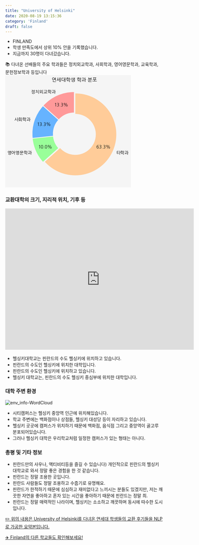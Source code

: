 ```yaml
---
title: "University of Helsinki"
date: 2020-08-19 13:15:36
category: 'Finland'
draft: false
---
```



* FINLAND
* 학생 만족도에서 상위 10% 안을 기록했습니다.
* 지금까지 30명이 다녀갔습니다. 

📚 다녀온 선배들의 주요 학과들은 정치외교학과, 사회학과, 영어영문학과, 교육학과, 문헌정보학과 등입니다
![department-info](../plots/FI000007.png)
### 교환대학의 크기, 지리적 위치, 기후 등
<iframe
width="600"
height="450"
frameborder="0" style="border:0"
src="https://www.google.com/maps/embed/v1/place?key=AIzaSyC9e1AME-pVmWC4hBpFdu5S4dKzyepa3HQ&q=University+of+Helsinki&center=60.1726348,24.9510419&zoom=14" allowfullscreen>
</iframe>

* 헬싱키대학교는 핀란드의 수도 헬싱키에 위치하고 있습니다.
* 핀란드의 수도인 헬싱키에 위치한 대학입니다.
* 핀란드의 수도인 헬싱키에 위치하고 있습니다.
* 헬싱키 대학교는, 핀란드의 수도 헬싱키 중심부에 위치한 대학입니다.


### 대학 주변 환경

![env_info-WordCloud](../univ_wordclouds_okt/env_info/FI000007_env_info_okt.png)

* 시티캠퍼스는 헬싱키 중앙역 인근에 위치해있습니다.
* 학교 주변에는 백화점이나 상점들, 헬싱키 대성당 등이 자리하고 있습니다.
* 헬싱키 곳곳에 캠퍼스가 위치하기 때문에 백화점, 음식점 그리고 중앙역이 골고루 분포되어있습니다.
* 그러나 헬싱키 대학은 우리학교처럼 일정한 캠퍼스가 있는 형태는 아니다.


### 총평 및 기타 정보 
* 핀란드만의 사우나, 액티비티등을 즐길 수 있습니다) 개인적으로 핀란드의 헬싱키 대학교로 와서 정말 좋은 경험을 한 것 같습니다.
* 핀란드는 정말 조용한 곳입니다.
* 핀란드 사람들도 정말 조용하고 수줍기로 유명해요.
* 핀란드가 한적하기 때문에 심심하고 재미없다고 느끼시는 분들도 있겠지만, 저는 깨끗한 자연을 좋아하고 혼자 있는 시간을 좋아하기 때문에 핀란드는 정말 최.
* 핀란드는 정말 매력적인 나라이며, 헬싱키는 소소하고 깨끗하며 동시에 따수한 도시입니다.


[✏️ 위의 내용은 University of Helsinki를 다녀온 연세대 학생들의 교환 후기들을 NLP로 가공한 요약본입니다.](http://oia.yonsei.ac.kr/partner/expReport.asp?ucode=FI000007&bgbn=A)

[✈️ Finland의 다른 학교들도 확인해보세요!](https://yonsei-exchange.netlify.app/?category=Finland)
